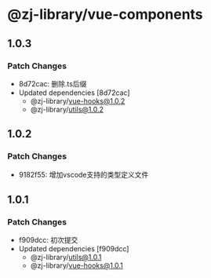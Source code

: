 # @zj-library/vue-components

## 1.0.3

### Patch Changes

-   8d72cac: 删除.ts后缀
-   Updated dependencies [8d72cac]
    -   @zj-library/vue-hooks@1.0.2
    -   @zj-library/utils@1.0.2

## 1.0.2

### Patch Changes

-   9182f55: 增加vscode支持的类型定义文件

## 1.0.1

### Patch Changes

-   f909dcc: 初次提交
-   Updated dependencies [f909dcc]
    -   @zj-library/utils@1.0.1
    -   @zj-library/vue-hooks@1.0.1
